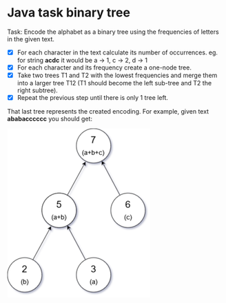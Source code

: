 # Java task binary tree

Task: Encode the alphabet as a binary tree using the frequencies of letters in the given text.

- [x] For each character in the text calculate its number of occurrences.
eg. for string **acdc** it would be a -> 1, c -> 2, d -> 1
- [x] For each character and its frequency create a one-node tree.
- [x] Take two trees T1 and T2 with the lowest frequencies and merge them into a larger tree T12
(T1 should become the left sub-tree and T2 the right subtree).
- [x] Repeat the previous step until there is only 1 tree left.

That last tree represents the created encoding. For example, given text **ababacccccc** you should get:

![This is an image](https://github.com/jakubdura/java-task-binary-tree/blob/main/treeExample.png)
